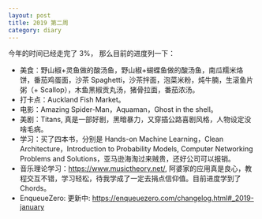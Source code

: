 ```yaml
---
layout: post
title: 2019 第二周
category: diary
---
```


今年的时间已经走完了 3%， 那么目前的进度列一下：

* 美食：野山椒+灵鱼做的酸汤鱼，野山椒+蝴蝶鱼做的酸汤鱼，南瓜糯米烙饼，番茄鸡蛋面，沙茶 Spaghetti，沙茶拌面，泡菜米粉，炖牛腩，生滚鱼片粥（+ Scallop），木鱼黑椒贡丸汤，猪骨拉面，番茄浓汤。
* 打卡点：Auckland Fish Market。
* 电影：Amazing Spider-Man，Aquaman，Ghost in the shell。
* 美剧：Titans, 真是一部好剧，黑暗暴力，又穿插公路喜剧风格，人物设定没啥毛病。
* 学习：买了四本书，分别是 Hands-on Machine Learning，Clean Architecture，Introduction to Probability Models, Computer Networking Problems and Solutions，亚马逊海淘过来贼贵，还好公司可以报销。
* 音乐理论学习：https://www.musictheory.net/, 阿婆家的应用真是良心，教程交互不错，学习轻松，待我学成了一定去捐点信仰值。目前进度学到了 Chords。
* EnqueueZero: 更新中: https://enqueuezero.com/changelog.html#_2019-january
